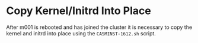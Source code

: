 # Copy Kernel/Initrd Into Place

After m001 is rebooted and has joined the cluster it is necessary to copy the kernel and initrd into place 
using the `CASMINST-1612.sh` script.